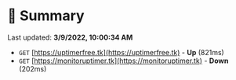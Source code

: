 # 📖 Summary
Last updated: **3/9/2022, 10:00:34 AM**

- `GET` [https://uptimerfree.tk](https://uptimerfree.tk) - **Up** (821ms)
- `GET` [https://monitoruptimer.tk](https://monitoruptimer.tk) - **Down** (202ms)
